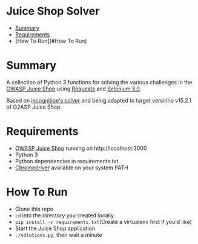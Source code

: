 # Juice Shop Solver

* [Summary](#Summary)
* [Requirements](#Requirements)
* [How To Run](#How To Run)

# Summary

A collection of Python 3 functions for solving the various challenges in the 
[OWASP Juice Shop](https://github.com/juiceshop/juice-shop) using 
[Requests](http://docs.python-requests.org/en/master/) and [Selenium 3.0](https://pypi.python.org/pypi/selenium).

Based on [incognitjoe's solver](https://github.com/incognitjoe/juice-shop-solver) and being adapted to target versinho v15.2.1 of O2ASP Juice Shop.

# Requirements

- [OWASP Juice Shop](https://github.com/juiceshop/juice-shop) running on http://localhost:3000
- Python 3
- Python dependencies in requirements.txt
- [Chromedriver](https://sites.google.com/a/chromium.org/chromedriver/downloads) available on your system PATH

# How To Run

- Clone this repo
- `cd` into the directory you created locally
- `pip install -r requirements.txt`(Create a virtualenv first if you'd like)
- Start the Juice Shop application
- `./solutions.py`, then wait a minute
